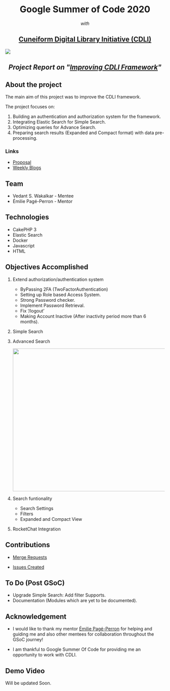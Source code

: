 <h1 align="center"> Google Summer of Code 2020 </h1>
<p align="center"><i>with</i> </p>
<h2 align="center"><a href="https://summerofcode.withgoogle.com/organizations/5003360748437504/">Cuneiform Digital Library Initiative (CDLI)</a></h2>
<img src="assets/banner.png">

<h2 align="center"><i>Project Report on "<a href="https://summerofcode.withgoogle.com/projects/#4558611868549120">Improving CDLI Framework</a>" </i> </h2>

## About the project

The main aim of this project was to improve the CDLI framework.

The project focuses on: 
1. Building an authentication and authorization system for the framework.
2. Integrating Elastic Search for Simple Search.
3. Optimizing queries for Advance Search.
4. Preparing search results (Expanded and Compact format) with data pre-processing.

### Links

- [Proposal](https://github.com/cdli-gh/Framework/blob/master/Proposal/2020/Improving_CDLI_Framework.pdf)
- [Weekly Blogs](https://cdli-gh.github.io/blog/gsoc20/search/index)

## Team

- Vedant S. Wakalkar - Mentee
- Émilie Pagé-Perron - Mentor

## Technologies

- CakePHP 3
- Elastic Search
- Docker
- Javascript
- HTML


## Objectives Accomplished

1. Extend authorization/authentication system    
   - ByPassing 2FA ​(TwoFactorAuthentication)
   - Setting up Role based Access System.
   - Strong Password checker.
   - Implement Password Retrieval.
   - Fix ‘/logout’
   - Making Account Inactive (After inactivity period more than 6 months).
2. Simple Search
3. Advanced Search

   <img src="assets/demo/Advanced_Search.gif" width="800" height="450">

4. Search funtionality 
   - Search Settings 
   - Filters
   - Expanded and Compact View
4. RocketChat Integration

## Contributions

* [Merge Requests](https://gitlab.com/cdli/framework/-/merge_requests?scope=all&utf8=%E2%9C%93&state=merged&author_username=Karna98)

* [Issues Created](https://gitlab.com/cdli/framework/-/issues?scope=all&utf8=%E2%9C%93&state=opened&author_username=Karna98)

## To Do (Post GSoC)

* Upgrade Simple Search: Add filter Supports.
* Documentation (Modules which are yet to be documented).

## Acknowledgement

* I would like to thank my mentor [Émilie Pagé-Perron](mailto:epp@ucla.edu) for helping and guiding me and also other mentees for collaboration throughout the GSoC journey!

* I am thankful to Google Summer Of Code for providing me an opportunity to work with CDLI.


## Demo Video 

Will be updated Soon.
